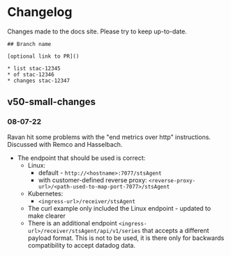 # Changelog

Changes made to the docs site. Please try to keep up-to-date.

```commandline
## Branch name

[optional link to PR]()

* list stac-12345
* of stac-12346
* changes stac-12347
```

## v50-small-changes

### 08-07-22

Ravan hit some problems with the "end metrics over http" instructions. Discussed with Remco and Hasselbach.

- The endpoint that should be used is correct:
  - Linux: 
    - default - `http://<hostname>:7077/stsAgent`
    - with customer-defined reverse proxy: `<reverse-proxy-url>/<path-used-to-map-port-7077>/stsAgent`
  - Kubernetes:
    - `<ingress-url>/receiver/stsAgent`
  - The curl example only included the Linux endpoint - updated to make clearer
  - There is an additional endpoint `<ingress-url>/receiver/stsAgent/api/v1/series` that accepts a different payload format. This is not to be used, it is there only for backwards compatibility to accept datadog data.